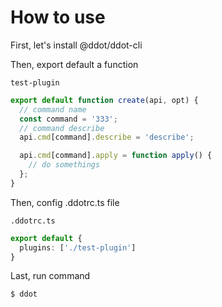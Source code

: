 # How to use

First, let's install @ddot/ddot-cli 

Then, export default a function


`test-plugin`

```ts
export default function create(api, opt) {
  // command name
  const command = '333';
  // command describe
  api.cmd[command].describe = 'describe';

  api.cmd[command].apply = function apply() {
    // do somethings
  };
}

```

Then, config .ddotrc.ts file

`.ddotrc.ts`

```ts
export default {
  plugins: ['./test-plugin']
}
```

Last, run command

```shell
$ ddot
```